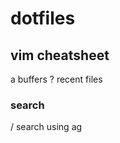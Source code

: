 # dotfiles

## vim cheatsheet
<leader>a buffers
<leader>? recent files 

### search
<leader>/ search using ag
